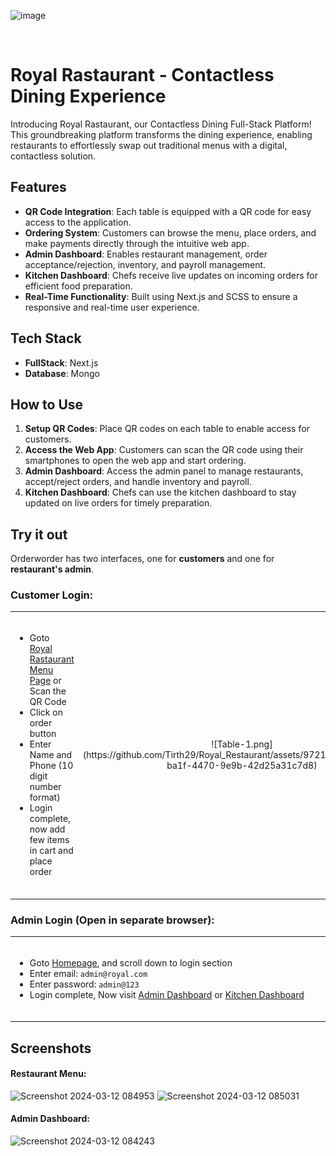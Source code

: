 ![image](https://github.com/Tirth29/Royal_Restaurant/assets/97218429/a1429a5c-b7f1-4548-9847-f9d1ae0f6613)

<br>

# Royal Rastaurant - Contactless Dining Experience

Introducing Royal Rastaurant, our Contactless Dining Full-Stack Platform! This groundbreaking platform transforms the dining experience, enabling restaurants to effortlessly swap out traditional menus with a digital, contactless solution.

## Features

- **QR Code Integration**: Each table is equipped with a QR code for easy access to the application.
- **Ordering System**: Customers can browse the menu, place orders, and make payments directly through the intuitive web app.
- **Admin Dashboard**: Enables restaurant management, order acceptance/rejection, inventory, and payroll management.
- **Kitchen Dashboard**: Chefs receive live updates on incoming orders for efficient food preparation.
- **Real-Time Functionality**: Built using Next.js and SCSS to ensure a responsive and real-time user experience.

## Tech Stack

- **FullStack**: Next.js
- **Database**: Mongo

## How to Use

1. **Setup QR Codes**: Place QR codes on each table to enable access for customers.
2. **Access the Web App**: Customers can scan the QR code using their smartphones to open the web app and start ordering.
3. **Admin Dashboard**: Access the admin panel to manage restaurants, accept/reject orders, and handle inventory and payroll.
4. **Kitchen Dashboard**: Chefs can use the kitchen dashboard to stay updated on live orders for timely preparation.

## Try it out
Orderworder has two interfaces, one for **customers** and one for **restaurant's admin**.

### Customer Login:
<table>
	<tr>
		<td>
			<ul>
				<img src="public/screenshots/px.png" width="0px" height="0px">
				<li>Goto <a href="http://localhost:3000/royal11?table=1&tab=menu&category=&search=">Royal Rastaurant Menu Page</a> or Scan the QR Code</li>
				<li>Click on order button</li>
				<li>Enter Name and Phone (10 digit number format)</li>
				<li>Login complete, now add few items in cart and place order</li>
				<img src="public/screenshots/px.png" width="500px" height="0px">
			</ul>
		</td>
		<td width="200px">
			<p align="center">
			![Table-1.png](https://github.com/Tirth29/Royal_Restaurant/assets/97218429/6dedb482-ba1f-4470-9e9b-42d25a31c7d8)
			</p>
		</td>
	</tr>
</table>

### Admin Login (Open in separate browser):
<table>
	<tr>
		<td>
			<ul>
				<img src="public/screenshots/px.png" width="0px" height="0px">
				<li>Goto <a href="https://orderworder.ritik.me">Homepage</a>, and scroll down to login section</li>
				<li>Enter email: <code>admin@royal.com</code></li>
				<li>Enter password: <code>admin@123</code></li>
				<li>Login complete, Now visit <a href="https://orderworder.ritik.me/dashboard">Admin Dashboard</a> or <a href="https://orderworder.ritik.me/kitchen">Kitchen Dashboard</a></li>
				<img src="public/screenshots/px.png" width="700px" height="0px">
			</ul>
		</td>
	</tr>
</table>

## Screenshots

#### Restaurant Menu:
![Screenshot 2024-03-12 084953](https://github.com/Tirth29/Royal_Restaurant/assets/97218429/8a827dd7-d43e-4535-8d6d-96bcd704500f)
![Screenshot 2024-03-12 085031](https://github.com/Tirth29/Royal_Restaurant/assets/97218429/6ea9841b-fbff-43ab-a4ab-a1779cb0a648)

#### Admin Dashboard:
![Screenshot 2024-03-12 084243](https://github.com/Tirth29/Royal_Restaurant/assets/97218429/aa117931-e0af-4de0-991f-4f53f8c5bc85)
